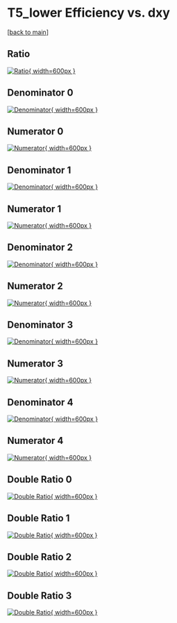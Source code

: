 # T5_lower Efficiency vs. dxy

[[back to main](./)]



## Ratio

[![Ratio](../mtv/var/T5_lower_xtr_11_0_eff_dxy.png){ width=600px }](../mtv/var/T5_lower_xtr_11_0_eff_dxy.pdf)

## Denominator 0

[![Denominator](../mtv/den/T5_lower_xtr_11_0_eff_dxy_den0.png){ width=600px }](../mtv/den/T5_lower_xtr_11_0_eff_dxy_den0.pdf)

## Numerator 0

[![Numerator](../mtv/num/T5_lower_xtr_11_0_eff_dxy_num0.png){ width=600px }](../mtv/num/T5_lower_xtr_11_0_eff_dxy_num0.pdf)

## Denominator 1

[![Denominator](../mtv/den/T5_lower_xtr_11_0_eff_dxy_den1.png){ width=600px }](../mtv/den/T5_lower_xtr_11_0_eff_dxy_den1.pdf)

## Numerator 1

[![Numerator](../mtv/num/T5_lower_xtr_11_0_eff_dxy_num1.png){ width=600px }](../mtv/num/T5_lower_xtr_11_0_eff_dxy_num1.pdf)

## Denominator 2

[![Denominator](../mtv/den/T5_lower_xtr_11_0_eff_dxy_den2.png){ width=600px }](../mtv/den/T5_lower_xtr_11_0_eff_dxy_den2.pdf)

## Numerator 2

[![Numerator](../mtv/num/T5_lower_xtr_11_0_eff_dxy_num2.png){ width=600px }](../mtv/num/T5_lower_xtr_11_0_eff_dxy_num2.pdf)

## Denominator 3

[![Denominator](../mtv/den/T5_lower_xtr_11_0_eff_dxy_den3.png){ width=600px }](../mtv/den/T5_lower_xtr_11_0_eff_dxy_den3.pdf)

## Numerator 3

[![Numerator](../mtv/num/T5_lower_xtr_11_0_eff_dxy_num3.png){ width=600px }](../mtv/num/T5_lower_xtr_11_0_eff_dxy_num3.pdf)

## Denominator 4

[![Denominator](../mtv/den/T5_lower_xtr_11_0_eff_dxy_den4.png){ width=600px }](../mtv/den/T5_lower_xtr_11_0_eff_dxy_den4.pdf)

## Numerator 4

[![Numerator](../mtv/num/T5_lower_xtr_11_0_eff_dxy_num4.png){ width=600px }](../mtv/num/T5_lower_xtr_11_0_eff_dxy_num4.pdf)

## Double Ratio 0

[![Double Ratio](../mtv/ratio/T5_lower_xtr_11_0_eff_dxy_ratio0.png){ width=600px }](../mtv/ratio/T5_lower_xtr_11_0_eff_dxy_ratio0.pdf)

## Double Ratio 1

[![Double Ratio](../mtv/ratio/T5_lower_xtr_11_0_eff_dxy_ratio1.png){ width=600px }](../mtv/ratio/T5_lower_xtr_11_0_eff_dxy_ratio1.pdf)

## Double Ratio 2

[![Double Ratio](../mtv/ratio/T5_lower_xtr_11_0_eff_dxy_ratio2.png){ width=600px }](../mtv/ratio/T5_lower_xtr_11_0_eff_dxy_ratio2.pdf)

## Double Ratio 3

[![Double Ratio](../mtv/ratio/T5_lower_xtr_11_0_eff_dxy_ratio3.png){ width=600px }](../mtv/ratio/T5_lower_xtr_11_0_eff_dxy_ratio3.pdf)

